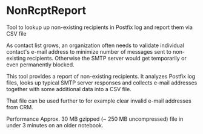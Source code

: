 # NonRcptReport
Tool to lookup up non-existing recipients in Postfix log and report them via CSV file

As contact list grows, an organization often needs to validate individual contact's
e-mail address to minimize number of messages sent to non-existing recipients.
Otherwise the SMTP server would get temporarily or even permanently blocked.

This tool provides a report of non-existing recipients. It analyzes Postfix log files,
looks up typical SMTP server responses and collects e-mail addresses together with
some additional data into a CSV file.

That file can be used further to for example clear invalid e-mail addresses from CRM.

Performance
Approx. 30 MB gzipped (~ 250 MB uncompressed) file in under 3 minutes on an older notebook.
